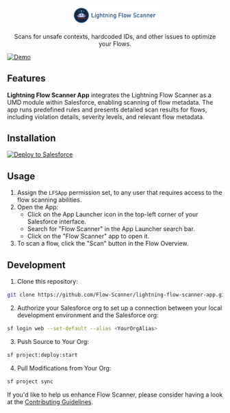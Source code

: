 <p align="center">
  <a href="https://github.com/Flow-Scanner">
    <img src="media/banner.png" style="width: 41%;" />
  </a>
</p>
<p align="center">Scans for unsafe contexts, hardcoded IDs, and other issues to optimize your Flows.</p>

[![Demo](media/lfsapp.gif)](https://github.com/Lightning-Flow-Scanner)

## Features

**Lightning Flow Scanner App** integrates the Lightning Flow Scanner as a UMD module within Salesforce, enabling scanning of flow metadata. The app runs predefined rules and presents detailed scan results for flows, including violation details, severity levels, and relevant flow metadata.

## Installation

<a href="https://githubsfdeploy.herokuapp.com?owner=Flow-Scanner&repo=lightning-flow-scanner-app&ref=main">
  <img alt="Deploy to Salesforce"
       src="https://raw.githubusercontent.com/afawcett/githubsfdeploy/master/deploy.png">
</a>

## Usage

1) Assign the `LFSApp` permission set, to any user that requires access to the flow scanning abilities.
2) Open the App:
   - Click on the App Launcher icon in the top-left corner of your Salesforce interface.
   - Search for "Flow Scanner" in the App Launcher search bar.
   - Click on the "Flow Scanner" app to open it.
3) To scan a flow, click the "Scan" button in the Flow Overview.

## Development

1) Clone this repository:

```sh
git clone https://github.com/Flow-Scanner/lightning-flow-scanner-app.git
```

2) Authorize your Salesforce org to set up a connection between your local development environment and the Salesforce org:

```sh
sf login web --set-default --alias <YourOrgAlias>
```

3) Push Source to Your Org:

```sh
sf project:deploy:start
```

4) Pull Modifications from Your Org:

```sh
sf project sync
```

If you'd like to help us enhance Flow Scanner, please consider having a look at the [Contributing Guidelines](https://github.com/Flow-Scanner/lightning-flow-scanner-core/blob/main/CONTRIBUTING.md).
